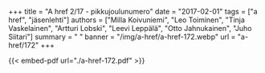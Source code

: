 +++
title = "A href 2/17 - pikkujoulunumero"
date = "2017-02-01"
tags = ["a href", "jäsenlehti"]
authors = ["Milla Koivuniemi", "Leo Toiminen", "Tinja Vaskelainen", "Artturi Lobski", "Leevi Leppälä", "Otto Jahnukainen", "Juho Siitari"]
summary = " "
banner = "/img/a-href/a-href-172.webp"
url = "a-href/172"
+++

{{< embed-pdf url="./a-href-172.pdf" >}}
